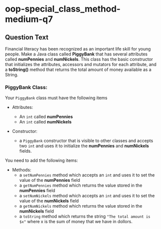# oop-special_class_method-medium-q7

## Question Text

Financial literacy has been recognized as an important life skill for young people. Make a Java class called 
**PiggyBank** that has several attributes called  **numPennies** and **numNickels**. This class has the basic 
constructor that initializes the attributes, accessors and mutators for each attribute, and a **toString()** method that 
returns the total amount of money available as a String.

### PiggyBank Class:

Your `PiggyBank` class must have the following items

- Attributes:
    - An `int` called **numPennies**
    - An `int` called **numNickels**

- Constructor:
    - a `PiggyBank` constructor that is visible to other classes and accepts two `int` and uses it to initialize the
      **numPennies** and **numNickels** fields.

You need to add the following items:

- Methods:
    - a `setNumPennies` method which accepts an `int` and uses it to set the value of the **numPennies** field
    - a `getNumPennies` method which returns the value stored in the **numPennies** field
    - a `setNumNickels` method which accepts an `int` and uses it to set the value of the **numNickels** field
    - a `getNumNickels` method which returns the value stored in the **numNickels** field
    - a `toString` method which returns the string `"The total amount is $x"` where x is the sum of
  money that we have in dollors.